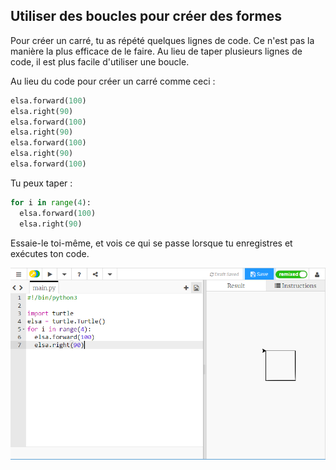 ## Utiliser des boucles pour créer des formes

Pour créer un carré, tu as répété quelques lignes de code. Ce n'est pas la manière la plus efficace de le faire. Au lieu de taper plusieurs lignes de code, il est plus facile d'utiliser une boucle.

Au lieu du code pour créer un carré comme ceci :

```python
elsa.forward(100)
elsa.right(90)
elsa.forward(100)
elsa.right(90)
elsa.forward(100)
elsa.right(90)
elsa.forward(100)
```

Tu peux taper :

```python
for i in range(4):
  elsa.forward(100)
  elsa.right(90)
```

Essaie-le toi-même, et vois ce qui se passe lorsque tu enregistres et exécutes ton code.

![](images/turtle-loop.png)